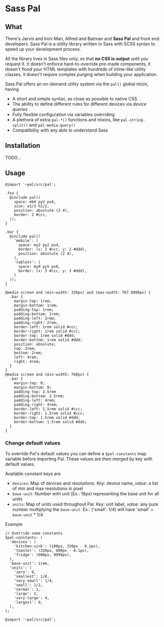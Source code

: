 # Sass Pal

## What

There's Jarvis and Iron-Man, Alfred and Batman and **Sass Pal** and front end developers. Sass Pal is a utility library written in Sass with SCSS syntax to speed up your development process.

All the library lives in Sass files only, so that **no CSS is output** until you request it. It doesn't enforce hard-to-override pre-made components, it doesn't flood your HTML templates with hundreds of inline-like utility classes, it doesn't require complex purging when building your application.

Sass Pal offers an on-demand utility system via the `pal()` global mixin, having

- A short and simple syntax, as close as possible to native CSS
- The ability to define different rules for different devices via *device queries*
- Fully flexible configuration via variables overriding
- A plethora of extra `pal-*()` functions and mixins, like `pal-string-split()` and `pal-media-query()`
- Compatibility with any able to understand Sass

## Installation

TODO...

## Usage

```
@import '~pal/src/pal';

.foo {
  @include pal((
    space: mb4 py2 px4,
    size: w1/3 h1/2,
    position: absolute (2 4),
    border: 2 #ccc,
  ));
}

.bar {
  @include pal((
    'mobile': (
      space: my2 py2 px4,
      border: (x: 2 #ccc, y: 2 #ddd),
      position: absolute (2 4),
    ),
    'tablet+': (
      space: my0 py5 px8,
      border: (x: 3 #ccc, y: 3 #ddd),
    )
  ));
}
```
```
@media screen and (min-width: 320px) and (max-width: 767.9999px) {
  .bar {
    margin-top: 1rem;
    margin-bottom: 1rem;
    padding-top: 1rem;
    padding-bottom: 1rem;
    padding-left: 2rem;
    padding-right: 2rem;
    border-left: 1rem solid #ccc;
    border-right: 1rem solid #ccc;
    border-top: 1rem solid #ddd;
    border-bottom: 1rem solid #ddd;
    position: absolute;
    top: 2rem;
    bottom: 2rem;
    left: 4rem;
    right: 4rem;
  }
}
@media screen and (min-width: 768px) {
  .bar {
    margin-top: 0;
    margin-bottom: 0;
    padding-top: 2.5rem
    padding-bottom: 2.5rem;
    padding-left: 4rem;
    padding-right: 4rem;
    border-left: 1.5rem solid #ccc;
    border-right: 1.5rem solid #ccc;
    border-top: 1.5rem solid #ddd;
    border-bottom: 1.5rem solid #ddd;
  }
}
```

### Change default values

To override Pal's default values you can define a `$pal-constants` map variable before importing Pal. These values are then merged by key with default values.

Available constant keys are

- `devices`: Map of devices and resolutions. *Key*: device name, *value*: a list of min and max resolutions in pixel
- `base-unit`: Number with unit (Ex.: 16px) representing the base unit for all units
- `units`: Map of units used throughout Pal. *Key*: unit label, *value*: any pure number multiplying the `base-unit`. Ex.: ('small': 1/4) will have 'small' = `base-unit` * 1/4

Example

```
// Override some constants
$pal-constants: (
  'devices': (
    'kitchen-sink': (100px, 320px - 0.1px),
    'toaster': (320px, 600px - 0.1px),
    'fridge': (600px, 9999px),
  ),
  'base-unit': 1rem,
  'units': (
    'zero': 0,
    'smallest': 1/8,
    'very-small': 1/4,
    'small': 1/2,
    'normal': 1,
    'large': 2,
    'very-large': 4,
    'largest': 8,
  ),
);

@import '~pal/src/pal';
```

